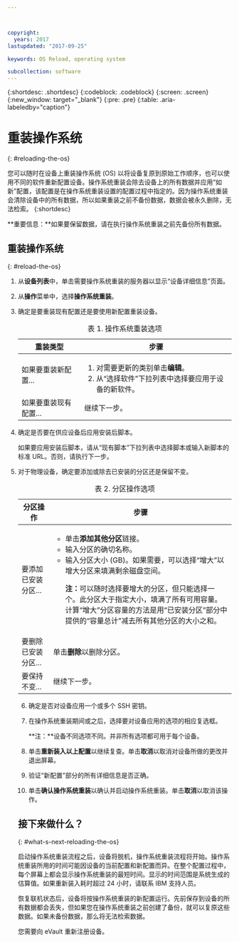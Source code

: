 ```yaml
---



copyright:
  years: 2017
lastupdated: "2017-09-25"

keywords: OS Reload, operating system

subcollection: software
---
```


{:shortdesc: .shortdesc}
{:codeblock: .codeblock}
{:screen: .screen}
{:new_window: target="_blank"}
{:pre: .pre}
{:table: .aria-labeledby="caption"}

#  重装操作系统
{: #reloading-the-os}

您可以随时在设备上重装操作系统 (OS) 以将设备复原到原始工作顺序，也可以使用不同的软件重新配置设备。操作系统重装会除去设备上的所有数据并应用“如新”配置，该配置是在操作系统重装设置的配置过程中指定的。因为操作系统重装会清除设备中的所有数据，所以如果重装之前不备份数据，数据会被永久删除，无法检索。
{:shortdesc}

**重要信息：**如果要保留数据，请在执行操作系统重装之前先备份所有数据。

## 重装操作系统
{: #reload-the-os}

1. 从**设备列表**中，单击需要操作系统重装的服务器以显示“设备详细信息”页面。
2. 从**操作**菜单中，选择**操作系统重装**。
3. 确定是要重装现有配置还是要使用新配置重装设备。

   <table>
   <CAPTION>表 1. 操作系统重装选项</CAPTION>
   <THEAD>
   <TR>
   <th>重装类型</th>
   <th>步骤</th>
   </TR>
   </THEAD>
   <TBODY>
   <tr>
   <td>如果要重装新配置...</td>
   <td>
   <ol>
   <li>对需要更新的类别单击<b>编辑</b>。</li>
   <li>从“选择软件”下拉列表中选择要应用于设备的新软件。</li>
   </ol>
   </td>
   </tr>
   <tr>
   <td>如果要重装现有配置...</td>
   <td>继续下一步。</td>
   </tr>
   </TBODY>
   </table>

4. 确定是否要在供应设备后应用安装后脚本。

   如果要应用安装后脚本，请从“现有脚本”下拉列表中选择脚本或输入新脚本的标准 URL。否则，请执行下一步。

5. 对于物理设备，确定要添加或除去已安装的分区还是保留不变。

   <table>
   <CAPTION>表 2. 分区操作选项</CAPTION>
   <THEAD>
   <TR>
   <th>分区操作</th>
   <th>步骤</th>
   </TR>
   </THEAD>
   <TBODY>
   <tr>
   <td>要添加已安装分区...</td>
   <td>
   <ul>
   <li>单击<b>添加其他分区</b>链接。</li>
   <li>输入分区的确切名称。</li>
   <li>输入分区大小 (GB)。如果需要，可以选择“增大”以增大分区来填满剩余磁盘空间。
<p><b>注：</b>可以随时选择要增大的分区，但只能选择一个。此分区大于指定大小，填满了所有可用容量。计算“增大”分区容量的方法是用“已安装分区”部分中提供的“容量总计”减去所有其他分区的大小之和。</p>
   </li>
   </ul>
   </td>
   </tr>
   <tr>
   <td>要删除已安装分区...</td>
   <td>单击<b>删除</b>以删除分区。</td>
   </tr>
   <tr>
   <td>要保持不变...</td>
   <td>继续下一步。</td>
   </tr>
   </TBODY>
   </table>

6. 确定是否对设备应用一个或多个 SSH 密钥。

7. 在操作系统重装期间或之后，选择要对设备应用的选项的相应复选框。

   **注：**设备不同选项不同。并非所有选项都可用于每个设备。

8. 单击**重新装入以上配置**以继续复查。单击**取消**以取消对设备所做的更改并退出屏幕。

9. 验证“新配置”部分的所有详细信息是否正确。  

10. 单击**确认操作系统重装**以确认并启动操作系统重装。单击**取消**以取消该操作。

## 接下来做什么？
{: #what-s-next-reloading-the-os}

启动操作系统重装流程之后，设备将脱机，操作系统重装流程将开始。操作系统重装所用的时间可能因设备的当前配置和新配置而异。在整个配置过程中，每个屏幕上都会显示操作系统重装的最短时间。显示的时间范围是系统生成的估算值。如果重新装入耗时超过 24 小时，请联系 IBM 支持人员。

恢复联机状态后，设备将按操作系统重装的新配置运行。先前保存到设备的所有数据都会丢失，但如果您在操作系统重装之前创建了备份，就可以复原这些数据。如果未备份数据，那么将无法检索数据。

您需要向 eVault 重新注册设备。
